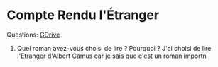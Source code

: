# Compte Rendu l'Étranger

Questions: [GDrive](https://docs.google.com/document/d/1GwJhs_u0BVinvv1ANiadNSTJ3Ru9l4bO/edit)

1. Quel roman avez-vous choisi de lire ? Pourquoi ?
J'ai choisi de lire l'Etranger d'Albert Camus car je sais que c'est un roman importn
<!--stackedit_data:
eyJoaXN0b3J5IjpbOTY4NjkyNjgsMTQzMjU0NzcwOV19
-->